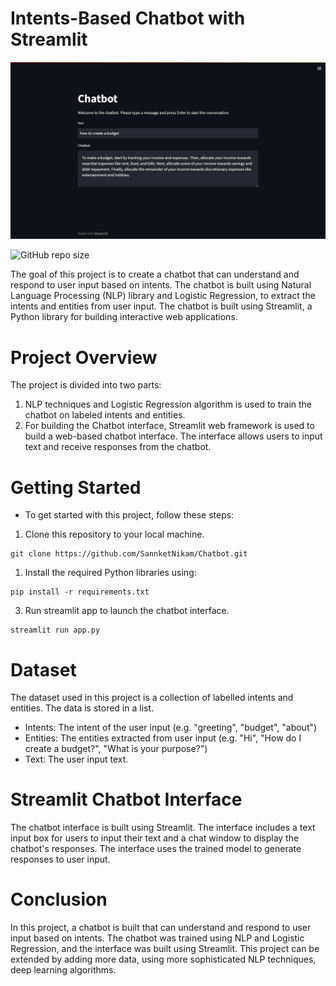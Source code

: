 # Intents-Based Chatbot with Streamlit

<img src="./images/chatbot.png"/>

![GitHub repo size](https://img.shields.io/github/repo-size/sannketnikam/chatbot)

The goal of this project is to create a chatbot that can understand and respond to user input based on intents. The chatbot is built using Natural Language Processing (NLP) library and Logistic Regression, to extract the intents and entities from user input. The chatbot is built using Streamlit, a Python library for building interactive web applications.

# Project Overview
The project is divided into two parts:
1. NLP techniques and Logistic Regression algorithm is used to train the chatbot on labeled intents and entities.
2. For building the Chatbot interface, Streamlit web framework is used to build a web-based chatbot interface. The interface allows users to input text and receive responses from the chatbot.

# Getting Started
- To get started with this project, follow these steps:
1. Clone this repository to your local machine.
```
git clone https://github.com/SannketNikam/Chatbot.git
```
1. Install the required Python libraries using:
```
pip install -r requirements.txt
```
3. Run streamlit app to launch the chatbot interface.
```
streamlit run app.py
```

# Dataset
The dataset used in this project is a collection of labelled intents and entities. The data is stored in a list.
- Intents: The intent of the user input (e.g. "greeting", "budget", "about")
- Entities: The entities extracted from user input (e.g. "Hi", "How do I create a budget?", "What is your purpose?")
- Text: The user input text.

# Streamlit Chatbot Interface
The chatbot interface is built using Streamlit. The interface includes a text input box for users to input their text and a chat window to display the chatbot's responses. The interface uses the trained model to generate responses to user input.

# Conclusion
In this project, a chatbot is built that can understand and respond to user input based on intents. The chatbot was trained using NLP and Logistic Regression, and the interface was built using Streamlit. This project can be extended by adding more data, using more sophisticated NLP techniques, deep learning algorithms.